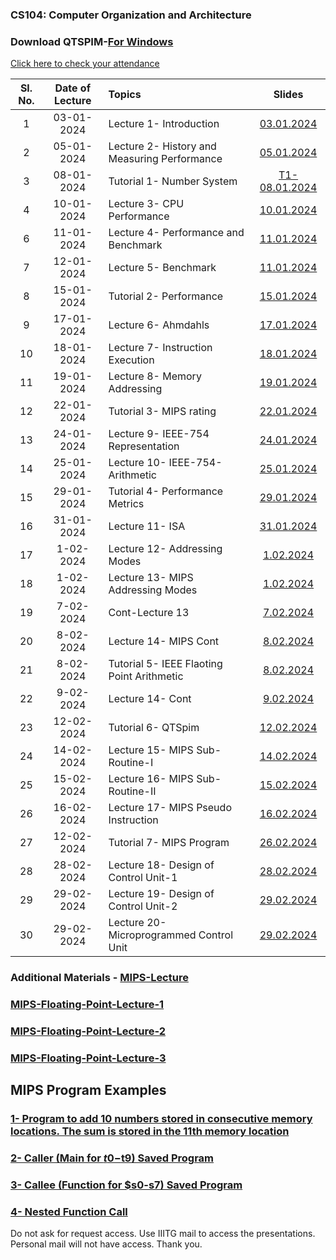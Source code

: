 ### CS104: Computer Organization and Architecture

### Download QTSPIM-[For Windows](https://sourceforge.net/projects/spimsimulator/files/latest/download) 

[Click here to check your attendance](https://docs.google.com/spreadsheets/d/16pXovtqYnxOtb6abzLrWC0GB1GsCJf1UUlrUh732P5E/edit?usp=drive_link)

| Sl. No. | Date of Lecture        | Topics  | Slides   |
|:---:|:--:|:--|:--------------------------:|
| 1   | 03-01-2024   |Lecture 1- Introduction                | [03.01.2024](https://drive.google.com/file/d/1dHIK-A7gDZhodzlsBYJAeoOuX9vbFFFn/view?usp=drive_link)|
| 2   | 05-01-2024   |Lecture 2- History and Measuring Performance| [05.01.2024](https://drive.google.com/file/d/1CfPo5M1eXADKDUFuoPE2YYc_rg9S8scH/view?usp=drive_link)|
| 3   | 08-01-2024   |Tutorial 1- Number System              | [T1-08.01.2024](https://drive.google.com/file/d/15JWWxmWZvNPZQ26V-8mrKsofQWF0knJq/view?usp=drive_link)|
| 4   | 10-01-2024   |Lecture 3- CPU Performance             | [10.01.2024](https://drive.google.com/file/d/18fOuj6Fx1Szx9evvrYD9XPpvE_hYFKYD/view?usp=drive_link)|
| 6   | 11-01-2024   |Lecture 4- Performance and Benchmark   | [11.01.2024](https://drive.google.com/file/d/1w19VindUhXG4hCrI9l8pct_0QqVHZIYm/view?usp=drive_link)|
| 7   | 12-01-2024   |Lecture 5- Benchmark                   | [11.01.2024](https://drive.google.com/file/d/18hV0t_pMiNTl-DObhbRFimIjtQF09-7d/view?usp=drive_link)|
| 8  | 15-01-2024   |Tutorial 2- Performance     | [15.01.2024](https://drive.google.com/file/d/1E7renK2SqkW91p7BlaDFHWnKS-9HSCgX/view?usp=drive_link)|
| 9   | 17-01-2024   |Lecture 6- Ahmdahls                    | [17.01.2024](https://drive.google.com/file/d/1ihseOGxxuCNjzEY7CRF10lZVchlaKvNr/view?usp=drive_link)|
| 10  | 18-01-2024   |Lecture 7- Instruction Execution     | [18.01.2024](https://drive.google.com/file/d/1z7r95xtcQa2i6rByawWUaSfobOC-H5z7/view?usp=drive_link)|
| 11  | 19-01-2024   |Lecture 8- Memory Addressing     | [19.01.2024](https://drive.google.com/file/d/1RIfRh3UTI_1OQd_1OmlvLSsVLDT3-MsU/view?usp=drive_link)|
| 12  | 22-01-2024   |Tutorial 3- MIPS rating   | [22.01.2024](https://drive.google.com/file/d/17E0UENhox4Q5FnICpUoy5VF0Qll-jQ6d/view?usp=drive_link)|
| 13  | 24-01-2024   |Lecture 9- IEEE-754 Representation     | [24.01.2024](https://drive.google.com/file/d/1RdpqdYWVnJLHa5gq6nLRA8w1biC8Jqdr/view?usp=drive_link)|
| 14  | 25-01-2024   |Lecture 10- IEEE-754-Arithmetic     | [25.01.2024](https://drive.google.com/file/d/1wT-kIjar3h5gikEbzAU5iak-NBH0sFc5/view?usp=drive_link)|
| 15  | 29-01-2024   |Tutorial 4- Performance Metrics     | [29.01.2024](https://drive.google.com/file/d/17E0UENhox4Q5FnICpUoy5VF0Qll-jQ6d/view?usp=drive_link)|
| 16  | 31-01-2024   |Lecture 11- ISA    | [31.01.2024](https://drive.google.com/file/d/1zr8tBhsQnr58KPvPD_y_LOaPVb8H3ddd/view?usp=drive_link)|
| 17  | 1-02-2024   |Lecture 12- Addressing Modes    | [1.02.2024](https://drive.google.com/file/d/1WVlb-XnjVlNiJGrN3AomxIdKQ3W478Hv/view?usp=drive_link)|
| 18  | 1-02-2024   |Lecture 13- MIPS Addressing Modes    | [1.02.2024](https://drive.google.com/file/d/1Y6Lp2AEjONl9sglAYbwKfXbv9raqb0sh/view?usp=drive_link)|
| 19  | 7-02-2024   |Cont-Lecture 13    | [7.02.2024](https://drive.google.com/file/d/1Y6Lp2AEjONl9sglAYbwKfXbv9raqb0sh/view?usp=drive_link)|
| 20  | 8-02-2024   |Lecture 14- MIPS Cont    | [8.02.2024](https://drive.google.com/file/d/1zkykZatbrhiMBRLcsGATXRKRlzanU65J/view?usp=drive_link)|
| 21  | 8-02-2024   |Tutorial 5-  IEEE Flaoting Point Arithmetic  | [8.02.2024](https://drive.google.com/file/d/1LvkzoMUtYtBscDnHQ2Q-_GSDC99VfjD9/view?usp=drive_link)|
| 22  | 9-02-2024   |Lecture 14- Cont    | [9.02.2024](https://drive.google.com/file/d/1zkykZatbrhiMBRLcsGATXRKRlzanU65J/view?usp=drive_link)|
| 23  | 12-02-2024   |Tutorial 6-  QTSpim  | [12.02.2024](https://drive.google.com/file/d/1PGxSG2WLCgfHrQslMTb16LxpxLFHb1DK/view?usp=drive_link)|
| 24  | 14-02-2024   |Lecture 15-  MIPS Sub-Routine-I | [14.02.2024](https://drive.google.com/file/d/12ctjMslrzsdZYILgQJKURy0dMWYBQpj6/view?usp=drive_link)|
| 25  | 15-02-2024   |Lecture 16-  MIPS Sub-Routine-II | [15.02.2024](https://drive.google.com/file/d/1NrXKRPFBycFVjRn69KcXoJDvg2YAuOOi/view?usp=drive_link)|
| 26  | 16-02-2024   |Lecture 17-  MIPS Pseudo Instruction | [16.02.2024](https://drive.google.com/file/d/187_osgyzM3V3Gk697VRkexp4h8O7INg5/view?usp=drive_link)|
| 27  | 12-02-2024   |Tutorial 7-  MIPS Program  | [26.02.2024](https://drive.google.com/file/d/1LuPOCsia6V58IB5pWNLE7nh214gmA7DC/view?usp=drive_link)|
| 28  | 28-02-2024   |Lecture 18-  Design of Control Unit-1 | [28.02.2024](https://drive.google.com/file/d/10d_nDXIxIvnikHhOonoo_bjxysLpJ_p5/view?usp=drive_link)|
| 29  | 29-02-2024   |Lecture 19-  Design of Control Unit-2 | [29.02.2024](https://drive.google.com/file/d/179rdEMIiUOyWY1vbqV2jUEQnwIqEwxot/view?usp=drive_link)|
| 30  | 29-02-2024   |Lecture 20-  Microprogrammed Control Unit | [29.02.2024](https://drive.google.com/file/d/1K9689JwZsoyP5hv-XpfBFWDphzWjVHUw/view?usp=drive_link)|


### Additional Materials - [MIPS-Lecture](https://drive.google.com/file/d/1I5vmq8lOUm_97hmczTDdE4f-1hQ2yNPE/view?usp=drive_link)
### [MIPS-Floating-Point-Lecture-1](https://people.cs.pitt.edu/~childers/CS0447/lectures/SlidesLab92Up.pdf)
### [MIPS-Floating-Point-Lecture-2](https://www.doc.ic.ac.uk/lab/secondyear/spim/node20.html)
### [MIPS-Floating-Point-Lecture-3](https://people.cs.pitt.edu/~sab104/teaching/cs447/labs/SlidesLab8.pdf)


## MIPS Program Examples 
### [1- Program to add 10 numbers stored in consecutive memory locations. The sum is stored in the 11th memory location](https://drive.google.com/file/d/1GP0-Fn0EGuvAWwcBj2_uVFlZXsjAmyyT/view?usp=drive_link)
### [2- Caller (Main for $t0-$t9) Saved Program](https://drive.google.com/file/d/12PpRaB29l9isNym6ymguGbo0nv_2E1MH/view?usp=drive_link)
### [3- Callee (Function for $s0-s7) Saved Program](https://drive.google.com/file/d/1jjLQbaKdtyyY_dHqLb9vGshWtwJLBUNA/view?usp=drive_link)
### [4- Nested Function Call](https://drive.google.com/file/d/1RFptLBzvs5g1wrIUwAREprs9PxKrHOHI/view?usp=drive_link)

Do not ask for request access. Use IIITG mail to access the presentations. Personal mail will not have access. Thank you. 

